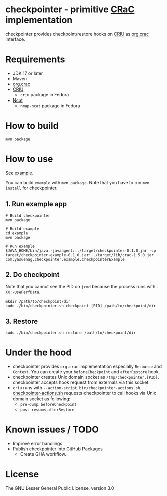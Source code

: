checkpointer - primitive [CRaC](https://openjdk.org/projects/crac/) implementation
===

checkpointer provides checkpoint/restore hooks on [CRIU](https://criu.org/) as [org.crac](https://github.com/CRaC/org.crac) interface.

# Requirements

* JDK 17 or later
* Maven
* [org.crac](https://github.com/CRaC/org.crac)
* [CRIU](https://criu.org/)
    * `criu` package in Fedora
* [Ncat](https://nmap.org/ncat/)
    * `nmap-ncat` package in Fedora

# How to build

```
mvn package
```

# How to use

See [example](example).

You can build `example` with `mvn package`. Note that you have to run `mvn install` for checkpointer.

## 1. Run example app

```
# Build checkpointer
mvn package

# Build example
cd example
mvn package

# Run example
$JAVA_HOME/bin/java -javaagent:../target/checkpointer-0.1.0.jar -cp target/checkpointer-example-0.1.0.jar:../target/lib/crac-1.5.0.jar com.yasuenag.checkpointer.example.CheckpointerExample
```

## 2. Do checkpoint

Note that you cannot see the PID on `jcmd` because the process runs with `-XX:-UsePerfData`.

```
mkdir /path/to/checkpoint/dir
sudo ./bin/checkpointer.sh checkpoint [PID] /path/to/checkpoint/dir
```

## 3. Restore

```
sudo ./bin/checkpointer.sh restore /path/to/checkpoint/dir
```

# Under the hood

* checkpointer provides `org.crac` implementation especially `Resource` and `Context`. You can create your `beforeCheckpoint` and `afterRestore` hook.
* checkpointer creates Unix domain socket as `/tmp/checkpointer.[PID]`. checkpointer accepts hook request from externals via this socket.
* `criu` runs with `--action-script bin/checkpointer-actions.sh`. [checkpointer-actions.sh](bin/checkpointer-actions.sh) requests checkpointer to call hooks via Unix domain socket as following:
    * `pre-dump`: `beforeCheckpoint`
    * `post-resume`: `afterRestore`

# Known issues / TODO

* Improve error handlings
* Publish checkpointer into GitHub Packages
    * Create GHA workflow.

# License

The GNU Lesser General Public License, version 3.0
